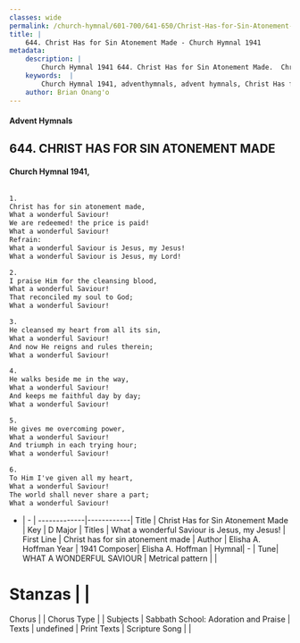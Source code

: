 ```yaml
---
classes: wide
permalink: /church-hymnal/601-700/641-650/Christ-Has-for-Sin-Atonement-Made/
title: |
    644. Christ Has for Sin Atonement Made - Church Hymnal 1941
metadata:
    description: |
        Church Hymnal 1941 644. Christ Has for Sin Atonement Made.  Christ has for sin atonement made,  What a wonderful Saviour!  We are redeemed! the price is paid!  What a wonderful Saviour!  
    keywords:  |
        Church Hymnal 1941, adventhymnals, advent hymnals, Christ Has for Sin Atonement Made, Christ has for sin atonement made. What a wonderful Saviour is Jesus, my Jesus! 
    author: Brian Onang'o
---
```


#### Advent Hymnals
## 644. CHRIST HAS FOR SIN ATONEMENT MADE
####  Church Hymnal 1941,

```txt

1.
Christ has for sin atonement made, 
What a wonderful Saviour! 
We are redeemed! the price is paid! 
What a wonderful Saviour! 
Refrain:
What a wonderful Saviour is Jesus, my Jesus! 
What a wonderful Saviour is Jesus, my Lord! 

2.
I praise Him for the cleansing blood, 
What a wonderful Saviour! 
That reconciled my soul to God; 
What a wonderful Saviour! 

3.
He cleansed my heart from all its sin, 
What a wonderful Saviour! 
And now He reigns and rules therein; 
What a wonderful Saviour! 

4.
He walks beside me in the way, 
What a wonderful Saviour! 
And keeps me faithful day by day; 
What a wonderful Saviour! 

5.
He gives me overcoming power, 
What a wonderful Saviour! 
And triumph in each trying hour; 
What a wonderful Saviour! 

6.
To Him I've given all my heart, 
What a wonderful Saviour! 
The world shall never share a part; 
What a wonderful Saviour!

```

- |   -  |
-------------|------------|
Title | Christ Has for Sin Atonement Made |
Key | D Major |
Titles | What a wonderful Saviour is Jesus, my Jesus!  |
First Line | Christ has for sin atonement made |
Author | Elisha A. Hoffman
Year | 1941
Composer| Elisha A. Hoffman |
Hymnal|  - |
Tune| WHAT A WONDERFUL SAVIOUR |
Metrical pattern | |
# Stanzas |  |
Chorus |  |
Chorus Type |  |
Subjects | Sabbath School: Adoration and Praise |
Texts | undefined |
Print Texts | 
Scripture Song |  |
    
